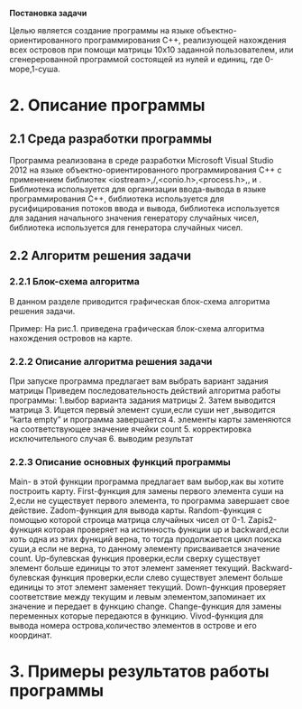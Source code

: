 <b>Постановка задачи</b>

Целью является создание программы на языке 
объектно-ориентированного программирования С++, реализующей нахождения 
всех островов при помощи матрицы 10x10 заданной пользователем, или сгенерерованной программой 
состоящей из нулей и единиц, где 0-море,1-суша.

<h1>2. Описание программы</h1>

<h2>2.1 Среда разработки программы</h2>

 Программа реализована в среде разработки Microsoft Visual Studio 2012 
на языке объектно-ориентированного программирования С++ с применением библиотек
 \<iostream>,/<clocale>,<conio.h>,<process.h>,<cstdlib>, и <ctime>. 
 Библиотека <iostream> используется для  организации ввода-вывода 
 в языке программирования С++, библиотека <clocale> используется 
 для русифицирования потоков ввода и вывода, библиотека <cstdlib> 
 используется для задания начального значения генератору случайных чисел, 
 библиотека <ctime> используется для генератора случайных чисел. 

<h2>2.2 Алгоритм решения задачи</h2>

<h3>2.2.1 Блок-схема алгоритма</h3>

В данном разделе приводится графическая блок-схема алгоритма решения задачи.

Пример:
На рис.1. приведена графическая блок-схема алгоритма нахождения островов на карте.
 
<h3>2.2.2 Описание алгоритма решения задачи</h3>

При запуске программа предлагает вам выбрать вариант задания матрицы 
Приведем последовательность действий алгоритма работы программы: 
1.выбор варианта задания матрицы 
2. Затем выводится матрица 
3. Ищется первый элемент суши,если суши нет ,выводится “karta empty” и программа завершается
 4. элементы карты заменяются на соответствующее значение ячейки count 
5. корректировка исключительного случая
6. выводим результат


<h3>2.2.3 Описание основных функций программы</h3>

Main- в этой функции программа предлагает вам выбор,как вы хотите построить карту.
First-функция для замены первого элемента суши на 2,если не существует первого элемента, то программа завершает свое действие.
Zadom-функция для вывода карты.
Random-функция с помощью которой строица матрица случайных чисел от 0-1.
 Zapis2-функция которая проверяет на истинность функции up и backward,если хоть одна из этих функций верна, то тогда продолжается цикл поиска суши,а если не верна, то данному элементу присваивается значение count.
Up-булевская функция проверки,если сверху существует элемент больше единицы то этот элемент заменяет текущий.
Backward- булевская функция проверки,если слево существует элемент больше единицы то этот элемент заменяет текущий.
Down-функция проверяет соответствие между текущим и левым элементом,запоминает их значение и передает в функцию change.
Change-функция для замены переменных которые передаются в функцию.
Vivod-функция для вывода номера острова,количество элементов в острове и его координат.

<h1>3. Примеры результатов работы программы</h1>
